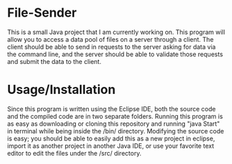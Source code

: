 # File-Sender
This is a small Java project that I am currently working on. This program will allow you to access a data pool of files on a server through a client. The client should be able to send in requests to the server asking for data via the command line, and the server should be able to validate those requests and submit the data to the client.

# Usage/Installation
Since this program is written using the Eclipse IDE, both the source code and the compiled code are in two separate folders. Running this program is as easy as downloading or cloning this repository and running "java Start" in terminal while being inside the /bin/ directory. Modifying the source code is easy; you should be able to easily add this as a new project in eclipse, import it as another project in another Java IDE, or use your favorite text editor to edit the files under the /src/ directory.
